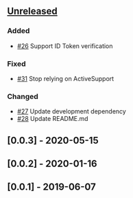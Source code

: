 ## [Unreleased]

### Added

- [#26](https://github.com/nhosoya/omniauth-apple/pull/26) Support ID Token verification

### Fixed

- [#31](https://github.com/nhosoya/omniauth-apple/pull/31) Stop relying on ActiveSupport

### Changed

- [#27](https://github.com/nhosoya/omniauth-apple/pull/27) Update development dependency 
- [#28](https://github.com/nhosoya/omniauth-apple/pull/28) Update README.md

## [0.0.3] - 2020-05-15

## [0.0.2] - 2020-01-16

## [0.0.1] - 2019-06-07

[Unreleased]: https://github.com/nhosoya/omniauth-apple/compare/v0.0.3...master
